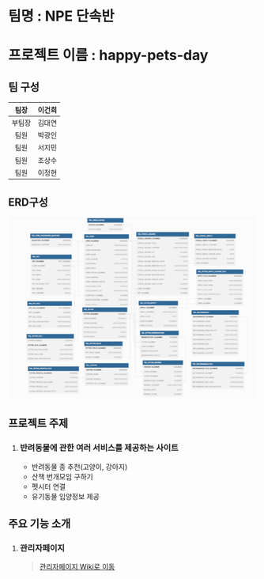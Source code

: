 # 팀명 : NPE 단속반

# 프로젝트 이름 : happy-pets-day

## 팀 구성

|팀장|이건희|           
|:--:|:--:|
|부팀장|김대연| 
|팀원|박광인| 
|팀원|서지민| 
|팀원|조상수| 
|팀원|이정현|

## ERD구성

[![NPE단속반 erd구성](./src/main/resources/static/img/Spring_Erd.png)](https://dbdiagram.io/d/647f4f07722eb774947ee12c)

## 프로젝트 주제

1. ### 반려동물에 관한 여러 서비스를 제공하는 사이트
    - 반려동물 종 추천(고양이, 강아지)
    - 산책 번개모임 구하기
    - 펫시터 연결
    - 유기동물 입양정보 제공

## 주요 기능 소개
1. ### 관리자페이지
   > [관리자페이지 Wiki로 이동][wiki-link]

[wiki-link]: https://github.com/Jmsuhhh/happy-pets-day/wiki/%EC%A3%BC%EC%9A%94-%EA%B8%B0%EB%8A%A5-%EC%86%8C%EA%B0%9C(%EA%B4%80%EB%A6%AC%EC%9E%90-%ED%8E%98%EC%9D%B4%EC%A7%80) "관리자페이지"
